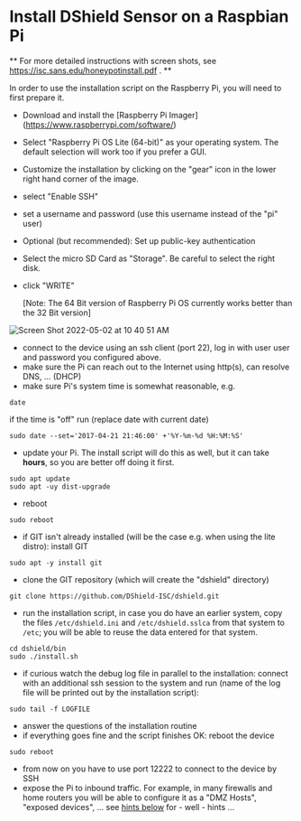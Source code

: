 # Install DShield Sensor on a Raspbian Pi


** For more detailed instructions with screen shots, see https://isc.sans.edu/honeypotinstall.pdf . **

In order to use the installation script on the Raspberry Pi, you will need to first prepare it.

- Download and install the [Raspberry Pi Imager] (https://www.raspberrypi.com/software/)
- Select "Raspberry Pi OS Lite (64-bit)" as your operating system. The default selection will work too if you prefer a GUI.
- Customize the installation by clicking on the "gear" icon in the lower right hand corner of the image.
- select "Enable SSH"
- set a username and password (use this username instead of the "pi" user)
- Optional (but recommended): Set up public-key authentication
- Select the micro SD Card as "Storage". Be careful to select the right disk.
- click "WRITE"

  [Note: The 64 Bit version of Raspberry Pi OS currently works better than the 32 Bit version]

![Screen Shot 2022-05-02 at 10 40 51 AM](https://user-images.githubusercontent.com/1626447/166254332-0dd2be8a-0ef6-42a2-8f6d-9610b2664323.png)

- connect to the device using an ssh client (port 22), log in with user user and password you configured above.
- make sure the Pi can reach out to the Internet using http(s), can resolve DNS, ... (DHCP)
- make sure Pi's system time is somewhat reasonable, e.g.
```
date
```
if the time is "off" run (replace date with current date)
```
sudo date --set='2017-04-21 21:46:00' +'%Y-%m-%d %H:%M:%S'
```
- update your Pi. The install script will do this as well, but it can take **hours**, so you are better off doing it first. 
```
sudo apt update
sudo apt -uy dist-upgrade
```
- reboot
```
sudo reboot
```
- if GIT isn't already installed (will be the case e.g. when using the lite distro): install GIT
```
sudo apt -y install git
```
- clone the GIT repository (which will create the "dshield" directory)
```
git clone https://github.com/DShield-ISC/dshield.git
```
- run the installation script, in case you do have an earlier system, copy the files `/etc/dshield.ini` and `/etc/dshield.sslca` from that system to `/etc`; you will be able to reuse the data entered for that system.
```
cd dshield/bin
sudo ./install.sh
```
- if curious watch the debug log file in parallel to the installation: connect with an additional ssh session to the system and run (name of the log file will be printed out by the installation script):
```
sudo tail -f LOGFILE
```
- answer the questions of the installation routine
- if everything goes fine and the script finishes OK: reboot the device 
```
sudo reboot
```
- from now on you have to use port 12222 to connect to the device by SSH
- expose the Pi to inbound traffic. For example, in many firewalls and home routers
  you will be able to configure it as a "DMZ Hosts", "exposed devices", ... see [hints below](#how-to-place-the-dshield-sensor--honeypot) for - well - hints ...
